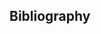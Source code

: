 
<!-- README.md is generated from README.Rmd. Please edit that file -->
<style>
p {
  text-align: justify;
}
&#10;<br/>
&#10;
&#10;<div style="text-align: left;">
  <img src="man/figures/logo_tragsatec_SEPI_MITECO.png" alt="Banner" style="max-height: 75px;"/>
</div>
&#10;<br/>
&#10;<br/>
&#10;<!-- badges: start -->
[![Lifecycle: experimental](https://img.shields.io/badge/lifecycle-experimental-orange.svg)](https://lifecycle.r-lib.org/articles/stages.html#experimental)
<!-- badges: end -->
&#10;# IberianFishHSMs 
&#10;<div style="text-align: justify;">
&#10;**IberianFishHSMs**: A comprehensive compilation of models and tools designed to assess habitat suitability at the microhabitat scale for Iberian freshwater fish species. The modeling approaches include a variety of techniques, such as Habitat Suitability Curves (HSCs) [@Waters1976], Artificial Neural Networks (Multilayer Perceptron ensembles, ANN-MLPs) [@Hansen1990], Random Forests (RFs) [@Breiman2001], Generalised Additive Models (GAMs) [@Hastie1990], and Support Vector Machines (SVMs) [@Vapnik1995; @Cortes1995], all based on empirical data gathered from several river basins across the Iberian Peninsula. The HSCs have been validated by an expert panel, who contributed to the development of the package. Additionally, the package includes further sets of HSCs and Fuzzy Rule-Based Systems (FRBSs) [@Zadeh1965; @Takagi1985], which were developed from both the literature and expert knowledge collected through online surveys. The authors extend their gratitude to the respondents for their valuable contributions. The package also provides functions for evaluating habitat suitability based on hydraulic simulations, as well as tools for visualizing modelled microhabitat preferences and suitability. A detailed example showcasing the package’s capabilities is included in the manual. In total, the package comprises 797 microhabitat suitability models, covering 43 species across up to 4 size classes (Large, Medium, Small, Very Small) and spawning/nesting suitability (available for brown trout Salmo trutta and Atlantic salmon Salmo salar). The development of these microhabitat suitability models leverages the functions and features of the following packages:
&#10;</div>
&#10;- Habitat Suitability Curves (HSCs): `FuzzyFishHS` [github link](https://github.com/RafaMMas/FuzzyFishHS)
- Artificial Neural Networks (Multilayer Perceptron ensembles, ANN-MLPs): `nnet` [CRAN link](https://cran.r-project.org/web/packages/nnet/index.html)
- Random Forests (RFs): `ranger` [CRAN link](https://cran.r-project.org/web/packages/ranger/index.html)
- Generalised Additive Models (GAMs): `mgcv` [CRAN link](https://cran.r-project.org/web/packages/mgcv/index.html)
- Support Vector Machines (SVMs): `e1071` [CRAN link](https://cran.r-project.org/web/packages/e1071/index.html)
- Fuzzy Rule-Based Systems (FRBSs): `FuzzyFishHS` [github link](https://github.com/RafaMMas/FuzzyFishHS)
&#10;<br/>
&#10;## Authors
&#10;This package was developed by:
&#10;- **Rafael Muñoz-Mas**<sup>1</sup> (Author, Creator and Maintainer) - rafa.m.mas@gmail.com
- **Carlos Alonso**<sup>2</sup> (Contributor)
- **Enric Aparicio Manau**<sup>3</sup> (Contributor)
- **Fernando Cobo Gradín**<sup>4</sup> (Contributor)
- **Gustavo González Fernández**<sup>5</sup> (Contributor)
- **Javier Gortázar**<sup>6</sup> (Contributor)
- **Francisco Martínez-Capel**<sup>7</sup> (Contributor)
- **Francisco J. Oliva-Paterna**<sup>8</sup> (Contributor)
- **Jose Prenda**<sup>9</sup> (Contributor)
- **Jose Maria Santos**<sup>10</sup> (Contributor)
- **Rafael Miranda Ferreiro**<sup>11</sup> (Contributor)
&#10;<div style="text-align: justify;">
<sup>1</sup> Tragsatec, Carrer Ramon Gordillo 7 - 46010 València, Spain.
<sup>2</sup>
<sup>3</sup> GRECO, Institute of Aquatic Ecology, University of Girona, E-17071 Girona.
<sup>4</sup> Laboratorio de Hidrobiologia, Departamento de Zoología, Genetica y Antropología Física. Facultad de Biología. Universidad de Santiago de Compostela, 15782 Santiago de Compostela, Spain.
<sup>5</sup> Icthios Gestión Ambiental SL. info@icthios.es.
<sup>6</sup> ECOHIDRÁULICA, S.L. C/ Villamanín 16, Madrid 28011.
<sup>7</sup> Institut d'Investigació per a la Gestió Integrada de Zones Costaneres (IGIC), Universitat Politècnica de València, C/Paranimf, 1, 46730 Gandia, València, Spain.
<sup>8</sup> Departamento de Zoología y Antropología Física. 30100. Universidad de Murcia. Murcia.
<sup>9</sup> Dpto. de Ciencias Integradas. Universidad de Huelva.
<sup>10</sup> Forest Research Centre, Associate Laboratory TERRA, School of Agriculture, University of Lisbon.
<sup>11</sup> Universidad de Navarra, Instituto de Biodiversidad y Medioambiente (BIOMA), 31008 Pamplona, Navarra, Spain.
</div>
&#10;<br/>
&#10;## Funding
&#10;<div style="text-align: justify;">
`IberianFishHSMs` was funded and commissioned to TRAGSATEC - SEPI by the Ministry for the Ecological Transition and the Demographic Challenge (MITECO) (Spanish Government). The data collection and development of the package were carried out as part of the project titled *Actualización y/o creación de curvas de idoneidad del hábitat físico para diversas especies acuáticas y ribereñas*, which was conducted under the framework of the *Servicio técnico para el desarrollo de modelos numéricos integrados e impulso a la restauración fluvial en las distintas demarcaciones hidrográficas intercomunitarias* (21.804-0047/0411).
</div>
&#10;
&#10;<br/>
&#10;## Installation
&#10;IberianFishHSMs can be installed from [GitHub](https://github.com/) with:
&#10;``` r
# install.packages("devtools")
devtools::install_github("RafaMMas/IberianFishHSMs")
```
&#10;<br/>
&#10;## Example
<div style="text-align: justify;">
The following example illustrates the capabilities of IberianFishHSMs and the general workflow for predicting microhabitat suitability using outputs from hydraulic simulations and field data. Field data includes the substrate and cover (shelter) distribution across the study site, by patch, pixel or cell. The data used in this example is available from the package and has been adapted from he data published in Muñoz-Mas et al. [-@Munoz-Mas2024].
</div>
&#10;
```r
library(IberianFishHSMs)
```
&#10;<br/>
&#10;### ListModels - List available models and their key characteristics
&#10;<div style="text-align: justify;">
`ListModels` allows inspecting the available models. The queries can be categorized by *Species*, *Size*, *River*, *Model.type*, *Sampled.season*, *Valid.season*, and/or *Data.origin*. This function also provides de *Codes* to internally call the microhabitat suitability models during the habitat evaluation to obtain the suitability associated to each microhabitat (i.e., patch, pixel or cell). The output of this function also renders a summary of their main characteristics, including sample sizes, and several performance criteria for those models optimised through cross-validation. The argument *Default* = *TRUE* renders those models recommended by the expert panel who co-authored the package. These models are, consequently, the best option among the available models, but the additional models have been included to allow site-specific studies. The following example shows the default output for brown trout (*Salmo trutta*). From columns #1 to #15 the general general characteristics are described. Columns #16 to #23 include the aforementioned performance indices. The output of this function is a three-elements list. The last two elements are names and codes. Names summarises the characteristics of each model in the table and, as indicated above, codes are used to internally call the odels compiled in the package.
</div>
&#10;
```r
Selected.models <- ListModels(Species = "Salmo trutta", verbose = F)
&#10;## General characteristics
Selected.models$Current.summary.table[,1:15]
#>      Code                                Model           River River.short
#> 603 ABELZ   Salmo.trutta.GAM.Large.Curueno.All Curueño (Douro)     Curueno
#> 604 ABEMQ   Salmo.trutta.HSC.Large.Curueno.All Curueño (Douro)     Curueno
#> 605 ABEMV  Salmo.trutta.NNET.Large.Curueno.All Curueño (Douro)     Curueno
#> 606 ABEMZ    Salmo.trutta.RF.Large.Curueno.All Curueño (Douro)     Curueno
#> 607 ABENR   Salmo.trutta.SVM.Large.Curueno.All Curueño (Douro)     Curueno
#> 608 ABEMN  Salmo.trutta.GAM.Medium.Curueno.All Curueño (Douro)     Curueno
#> 609 ABEMR  Salmo.trutta.HSC.Medium.Curueno.All Curueño (Douro)     Curueno
#> 610 ABEMW Salmo.trutta.NNET.Medium.Curueno.All Curueño (Douro)     Curueno
#> 611 ABENO   Salmo.trutta.RF.Medium.Curueno.All Curueño (Douro)     Curueno
#> 612 ABENS  Salmo.trutta.SVM.Medium.Curueno.All Curueño (Douro)     Curueno
#> 613 ABEMO   Salmo.trutta.GAM.Small.Curueno.All Curueño (Douro)     Curueno
#> 614 ABEMS   Salmo.trutta.HSC.Small.Curueno.All Curueño (Douro)     Curueno
#> 615 ABEMX  Salmo.trutta.NNET.Small.Curueno.All Curueño (Douro)     Curueno
#> 616 ABENP    Salmo.trutta.RF.Small.Curueno.All Curueño (Douro)     Curueno
#> 617 ABENT   Salmo.trutta.SVM.Small.Curueno.All Curueño (Douro)     Curueno
#>     Model.type Default      Species   Size Sampled.season
#> 603        GAM    TRUE Salmo trutta  Large         Summer
#> 604        HSC    TRUE Salmo trutta  Large         Summer
#> 605       NNET    TRUE Salmo trutta  Large         Summer
#> 606         RF    TRUE Salmo trutta  Large         Summer
#> 607        SVM    TRUE Salmo trutta  Large         Summer
#> 608        GAM    TRUE Salmo trutta Medium         Summer
#> 609        HSC    TRUE Salmo trutta Medium         Summer
#> 610       NNET    TRUE Salmo trutta Medium         Summer
#> 611         RF    TRUE Salmo trutta Medium         Summer
#> 612        SVM    TRUE Salmo trutta Medium         Summer
#> 613        GAM    TRUE Salmo trutta  Small         Summer
#> 614        HSC    TRUE Salmo trutta  Small         Summer
#> 615       NNET    TRUE Salmo trutta  Small         Summer
#> 616         RF    TRUE Salmo trutta  Small         Summer
#> 617        SVM    TRUE Salmo trutta  Small         Summer
#>                       Valid.season Valid.seasons.short  Data.origin N.presences
#> 603 Winter; Spring; Summer; Autumn                 All Field survey          24
#> 604 Winter; Spring; Summer; Autumn                 All Field survey          24
#> 605 Winter; Spring; Summer; Autumn                 All Field survey          24
#> 606 Winter; Spring; Summer; Autumn                 All Field survey          24
#> 607 Winter; Spring; Summer; Autumn                 All Field survey          24
#> 608 Winter; Spring; Summer; Autumn                 All Field survey          81
#> 609 Winter; Spring; Summer; Autumn                 All Field survey          81
#> 610 Winter; Spring; Summer; Autumn                 All Field survey          81
#> 611 Winter; Spring; Summer; Autumn                 All Field survey          81
#> 612 Winter; Spring; Summer; Autumn                 All Field survey          81
#> 613 Winter; Spring; Summer; Autumn                 All Field survey         385
#> 614 Winter; Spring; Summer; Autumn                 All Field survey         385
#> 615 Winter; Spring; Summer; Autumn                 All Field survey         385
#> 616 Winter; Spring; Summer; Autumn                 All Field survey         385
#> 617 Winter; Spring; Summer; Autumn                 All Field survey         385
#>     N.absences N.interviews.or.studies
#> 603        896                      NA
#> 604        896                      NA
#> 605        896                      NA
#> 606        896                      NA
#> 607        896                      NA
#> 608        839                      NA
#> 609        839                      NA
#> 610        839                      NA
#> 611        839                      NA
#> 612        839                      NA
#> 613        535                      NA
#> 614        535                      NA
#> 615        535                      NA
#> 616        535                      NA
#> 617        535                      NA
&#10;## Performance
&#10;Selected.models$Current.summary.table[,16:23]
#>     True.positive False.positive True.negative False.negative Sensitivity
#> 603            24            215           681              0       1.000
#> 604            NA             NA            NA             NA          NA
#> 605            24            106           790              0       1.000
#> 606            24            106           790              0       1.000
#> 607            22            157           739              2       0.917
#> 608            70            218           621             11       0.864
#> 609            NA             NA            NA             NA          NA
#> 610            75            197           642              6       0.926
#> 611            75            197           642              6       0.926
#> 612            68            200           639             13       0.840
#> 613           275            210           325            110       0.714
#> 614            NA             NA            NA             NA          NA
#> 615           286            211           324             99       0.743
#> 616           286            211           324             99       0.743
#> 617           262            179           356            123       0.681
#>     Specificity   TSS Balanced.accuracy
#> 603       0.760 0.760             0.880
#> 604          NA    NA                NA
#> 605       0.882 0.882             0.941
#> 606       0.882 0.882             0.941
#> 607       0.825 0.741             0.871
#> 608       0.740 0.604             0.802
#> 609          NA    NA                NA
#> 610       0.765 0.691             0.846
#> 611       0.765 0.691             0.846
#> 612       0.762 0.601             0.801
#> 613       0.607 0.322             0.661
#> 614          NA    NA                NA
#> 615       0.606 0.348             0.674
#> 616       0.606 0.348             0.674
#> 617       0.665 0.346             0.673
&#10;## Models and Codes
&#10;Selected.models[2:3]
#> $Models
#>  [1] "Salmo.trutta.GAM.Large.Curueno.All"  
#>  [2] "Salmo.trutta.HSC.Large.Curueno.All"  
#>  [3] "Salmo.trutta.NNET.Large.Curueno.All" 
#>  [4] "Salmo.trutta.RF.Large.Curueno.All"   
#>  [5] "Salmo.trutta.SVM.Large.Curueno.All"  
#>  [6] "Salmo.trutta.GAM.Medium.Curueno.All" 
#>  [7] "Salmo.trutta.HSC.Medium.Curueno.All" 
#>  [8] "Salmo.trutta.NNET.Medium.Curueno.All"
#>  [9] "Salmo.trutta.RF.Medium.Curueno.All"  
#> [10] "Salmo.trutta.SVM.Medium.Curueno.All" 
#> [11] "Salmo.trutta.GAM.Small.Curueno.All"  
#> [12] "Salmo.trutta.HSC.Small.Curueno.All"  
#> [13] "Salmo.trutta.NNET.Small.Curueno.All" 
#> [14] "Salmo.trutta.RF.Small.Curueno.All"   
#> [15] "Salmo.trutta.SVM.Small.Curueno.All"  
#> 
#> $Codes
#>  [1] "ABELZ" "ABEMQ" "ABEMV" "ABEMZ" "ABENR" "ABEMN" "ABEMR" "ABEMW" "ABENO"
#> [10] "ABENS" "ABEMO" "ABEMS" "ABEMX" "ABENP" "ABENT"
```
&#10;<div style="text-align: justify;">
`ListModels` output values can be use directly within `PredictHabitatSuitability` to carry out habitat evaluations. In particular, `$Codes` are the names used to store and call internally the available microhabitat suitability models.  
</div>
&#10;<br/>
&#10;### ListSelectedCoverTypes - List selected cover types in each microhabitat suitability model
&#10;<div style="text-align: justify;">
There exist an interaction between training data and the selected modelling technique, which can vary the effect of the predictor variables and/or their importance [@Eugster2014]. By means of cross-validation, during the development of the microhabitat suitability models, we carried out a variable selection approach discarding those cover types that not improved model performance for Machine Learning (i.e., ANN-MLPs, RFs, SVMs) and statistical approaches (i.e., GAMs) and an analogous approach was followed during the development of the Habitat Suitability Curves/Criteria (HSCs) and Fuzzy Rule-based Systems (FRBSs).  This approach lead to different sets of relevant cover types in each model, although the core of relevant cover types is expected to coincide. The function `ListSelectedCoverTypes` allows inspecting the selected cover types for each model. This will allow practitioner to discards some models when they are deemed inadequate. Likewise, the queries can be categorized by *Species*, *Size*, *River*, *Model.type*, *Sampled.season*, *Valid.season*, and/or *Data.origin*. When evaluating the microhabitat suitability, `PredictHabitatSuitability` selects and aggregates the appropriate cover types internally. Therefore, this function does not need to be called explicitly.
</div>
&#10;
```r
&#10;ListSelectedCoverTypes(Species = "Salmo trutta")
#>      Code                                Model Leaves Algae  Root
#> 603 ABELZ   Salmo.trutta.GAM.Large.Curueno.All   TRUE FALSE  TRUE
#> 604 ABEMQ   Salmo.trutta.HSC.Large.Curueno.All  FALSE FALSE  TRUE
#> 605 ABEMV  Salmo.trutta.NNET.Large.Curueno.All   TRUE FALSE  TRUE
#> 606 ABEMZ    Salmo.trutta.RF.Large.Curueno.All  FALSE FALSE  TRUE
#> 607 ABENR   Salmo.trutta.SVM.Large.Curueno.All   TRUE FALSE  TRUE
#> 608 ABEMN  Salmo.trutta.GAM.Medium.Curueno.All   TRUE FALSE FALSE
#> 609 ABEMR  Salmo.trutta.HSC.Medium.Curueno.All  FALSE FALSE  TRUE
#> 610 ABEMW Salmo.trutta.NNET.Medium.Curueno.All  FALSE FALSE FALSE
#> 611 ABENO   Salmo.trutta.RF.Medium.Curueno.All  FALSE FALSE FALSE
#> 612 ABENS  Salmo.trutta.SVM.Medium.Curueno.All  FALSE  TRUE FALSE
#> 613 ABEMO   Salmo.trutta.GAM.Small.Curueno.All  FALSE FALSE FALSE
#> 614 ABEMS   Salmo.trutta.HSC.Small.Curueno.All  FALSE FALSE  TRUE
#> 615 ABEMX  Salmo.trutta.NNET.Small.Curueno.All  FALSE FALSE  TRUE
#> 616 ABENP    Salmo.trutta.RF.Small.Curueno.All   TRUE FALSE  TRUE
#> 617 ABENT   Salmo.trutta.SVM.Small.Curueno.All   TRUE  TRUE FALSE
#>     Aquatic.vegetation  Reed  Wood  Sand  Rock  Cave Shade
#> 603               TRUE FALSE FALSE FALSE  TRUE  TRUE  TRUE
#> 604               TRUE  TRUE  TRUE FALSE  TRUE  TRUE  TRUE
#> 605               TRUE  TRUE FALSE FALSE FALSE  TRUE  TRUE
#> 606               TRUE FALSE FALSE FALSE FALSE FALSE  TRUE
#> 607              FALSE  TRUE FALSE FALSE FALSE FALSE  TRUE
#> 608               TRUE FALSE  TRUE  TRUE FALSE  TRUE  TRUE
#> 609               TRUE  TRUE  TRUE FALSE  TRUE  TRUE  TRUE
#> 610               TRUE FALSE  TRUE FALSE FALSE  TRUE  TRUE
#> 611              FALSE FALSE  TRUE FALSE FALSE  TRUE  TRUE
#> 612              FALSE FALSE  TRUE  TRUE FALSE  TRUE  TRUE
#> 613               TRUE  TRUE FALSE FALSE  TRUE  TRUE  TRUE
#> 614               TRUE  TRUE  TRUE FALSE  TRUE FALSE  TRUE
#> 615               TRUE  TRUE  TRUE FALSE  TRUE FALSE  TRUE
#> 616               TRUE FALSE FALSE  TRUE  TRUE  TRUE  TRUE
#> 617              FALSE  TRUE  TRUE  TRUE  TRUE  TRUE FALSE
```
&#10;<br/>
&#10;### PlotHabitatSuitabilityModels - Carry out sensitivity analyses
&#10;<div style="text-align: justify;">
The package includes a number of models (i.e., 797) and species (i.e., 43) of several size classes and activities. Among other things, the available models vary by modelling technique, sampling site and the aggregation of data from different sites and rivers. The variable `Default` obtained with `ListModels` indicates which models are recommended because it was considered they performed and generalised better and/or were developed with data covering a large range of the microhabitat variables. Nevertheless, users can select other models when they consider it preferable. For example, when they are going to evaluate the microhabitat suitability in the basin where data for an alternative model were collected. In addition to `ListSelectedCoverTypes`, users can carry out sensitivity analyses to compare the predictions of the different available models and select the one that better adjust to their interests and specific knowledge. This allows inspecting their performance before selecting any alternative model or set of models. The sensitivity analysis can be carried out employing the function `PlotHabitatSuitabilityModels` as follows:
</div>
&#10;
```r
&#10;## Pseudochondrostoma.polylepis, large, FRBS for Spring, Summer, and Autumn
&#10;(Selected.model <- ListModels(Species = "Pseudochondrostoma polylepis", verbose = FALSE)$Codes[1])
#> [1] "ABEIO"
&#10;PlotHabitatSuitabilityModels(Selected.model = Selected.model, Quantiles = TRUE)
```
&#10;<img src="man/figures/README-unnamed-chunk-4-1.png" width="100%" />
&#10;**Figure 1** - Sensitivity analysis (i.e., partial dependence-like plots) for *Pseudochondrostoma polylepis* large. The figure shows the results for the Fuzzy Rule-Based System (FRBS) to evaluate the microhabitat suitability during Spring, Summer, and Autumn. The different coloured lines depict the quantiles of the predictions along the range of the studied variable. 
&#10;<div style="text-align: justify;">
This function generates partial dependence-like plots for microhabitat suitability models based on the provided data and selected model [@Friedman2001]. Partial dependence plots are created by varying one variable over its range of values while averaging the model's predictions over all the other features. In this case, the quantiles of these predictions are plotted. This method isolates the effect of that single variable on the outcome and thus determining the overall effect. The function allows employing a user defined dataset to test specific combinations of variable values. The function allows plotting the mean effect by setting `Quantiles` to `FALSE`. 
</div>
&#10;<br/>
&#10;### LoadAndPrintModel - Load and/or print a specific model
&#10;`LoadAndPrintModel` allows selecting any specific model and assigning it to an *R* object, as well as printing this model.  
&#10;
```r
(Selected.model <- ListModels(Species = "Salmo trutta", Model.type = "GAM", verbose = FALSE))
#> $Current.summary.table
#>      Code                               Model           River River.short
#> 603 ABELZ  Salmo.trutta.GAM.Large.Curueno.All Curueño (Douro)     Curueno
#> 608 ABEMN Salmo.trutta.GAM.Medium.Curueno.All Curueño (Douro)     Curueno
#> 613 ABEMO  Salmo.trutta.GAM.Small.Curueno.All Curueño (Douro)     Curueno
#>     Model.type Default      Species   Size Sampled.season
#> 603        GAM    TRUE Salmo trutta  Large         Summer
#> 608        GAM    TRUE Salmo trutta Medium         Summer
#> 613        GAM    TRUE Salmo trutta  Small         Summer
#>                       Valid.season Valid.seasons.short  Data.origin N.presences
#> 603 Winter; Spring; Summer; Autumn                 All Field survey          24
#> 608 Winter; Spring; Summer; Autumn                 All Field survey          81
#> 613 Winter; Spring; Summer; Autumn                 All Field survey         385
#>     N.absences N.interviews.or.studies True.positive False.positive
#> 603        896                      NA            24            215
#> 608        839                      NA            70            218
#> 613        535                      NA           275            210
#>     True.negative False.negative Sensitivity Specificity   TSS
#> 603           681              0       1.000       0.760 0.760
#> 608           621             11       0.864       0.740 0.604
#> 613           325            110       0.714       0.607 0.322
#>     Balanced.accuracy
#> 603             0.880
#> 608             0.802
#> 613             0.661
#> 
#> $Models
#> [1] "Salmo.trutta.GAM.Large.Curueno.All"  "Salmo.trutta.GAM.Medium.Curueno.All"
#> [3] "Salmo.trutta.GAM.Small.Curueno.All" 
#> 
#> $Codes
#> [1] "ABELZ" "ABEMN" "ABEMO"
&#10;(Selected.model <- LoadAndPrintModel(Selected.model = Selected.model$Codes[1]))
#> $Selected.cover.types
#>             Leaves              Algae               Root Aquatic.vegetation 
#>               TRUE              FALSE               TRUE               TRUE 
#>               Reed               Wood               Sand               Rock 
#>              FALSE              FALSE              FALSE               TRUE 
#>               Cave              Shade 
#>               TRUE               TRUE 
#> 
#> $Model.type
#> [1] "GAM"
#> 
#> $Model
#> 
#> Call:  mgcv:::bam(formula = as.formula(paste(Selected.species, "~", 
#>     C.terms)), family = binomial(), data = C.sample.dataset, 
#>     weights = ifelse(C.sample.dataset[, Selected.species] == 
#>         1, Chromosome[-c(1:length(Cover.types.complete.list))][1], 
#>         100 - Chromosome[-c(1:length(Cover.types.complete.list))][1]), 
#>     method = "fREML", gamma = 1.2, discrete = TRUE)
#> 
#> Coefficients:
#>          (Intercept)            s(Depth).1            s(Depth).2  
#>              1.28199               5.31493              12.54161  
#>           s(Depth).3         s(Velocity).1         s(Velocity).2  
#>             12.44123               0.08129               1.14827  
#>        s(Velocity).3  s(Substrate.index).1  s(Substrate.index).2  
#>              2.00335              -1.70746              -2.38911  
#> s(Substrate.index).3            s(Cover).1            s(Cover).2  
#>             -9.81859               2.96345               5.10960  
#>           s(Cover).3  
#>              4.24585  
#> 
#> Degrees of Freedom: 939 Total (i.e. Null);  928.0187 Residual
#> Null Deviance:       3891 
#> Residual Deviance: 1617  AIC: 1639
#> $Selected.cover.types
#>             Leaves              Algae               Root Aquatic.vegetation 
#>               TRUE              FALSE               TRUE               TRUE 
#>               Reed               Wood               Sand               Rock 
#>              FALSE              FALSE              FALSE               TRUE 
#>               Cave              Shade 
#>               TRUE               TRUE 
#> 
#> $Model.type
#> [1] "GAM"
#> 
#> $Model
#> 
#> Call:  mgcv:::bam(formula = as.formula(paste(Selected.species, "~", 
#>     C.terms)), family = binomial(), data = C.sample.dataset, 
#>     weights = ifelse(C.sample.dataset[, Selected.species] == 
#>         1, Chromosome[-c(1:length(Cover.types.complete.list))][1], 
#>         100 - Chromosome[-c(1:length(Cover.types.complete.list))][1]), 
#>     method = "fREML", gamma = 1.2, discrete = TRUE)
#> 
#> Coefficients:
#>          (Intercept)            s(Depth).1            s(Depth).2  
#>              1.28199               5.31493              12.54161  
#>           s(Depth).3         s(Velocity).1         s(Velocity).2  
#>             12.44123               0.08129               1.14827  
#>        s(Velocity).3  s(Substrate.index).1  s(Substrate.index).2  
#>              2.00335              -1.70746              -2.38911  
#> s(Substrate.index).3            s(Cover).1            s(Cover).2  
#>             -9.81859               2.96345               5.10960  
#>           s(Cover).3  
#>              4.24585  
#> 
#> Degrees of Freedom: 939 Total (i.e. Null);  928.0187 Residual
#> Null Deviance:       3891 
#> Residual Deviance: 1617  AIC: 1639
```
&#10;<br/>
&#10;As indicated at the beginning of this manual, each group of models was developed employing specific *R* packages:
&#10;- Habitat Suitability Curves (HSCs): `FuzzyFishHS` [github link](https://github.com/RafaMMas/FuzzyFishHS)
- Artificial Neural Networks (Multilayer Perceptron ensembles, ANN-MLPs): `nnet` [CRAN link](https://cran.r-project.org/web/packages/nnet/index.html)
- Random Forests (RFs): `ranger` [CRAN link](https://cran.r-project.org/web/packages/ranger/index.html)
- Generalised Additive Models (GAMs): `mgcv` [CRAN link](https://cran.r-project.org/web/packages/mgcv/index.html)
- Support Vector Machines (SVMs): `e1071` [CRAN link](https://cran.r-project.org/web/packages/e1071/index.html)
- Fuzzy Rule-Based Systems (FRBSs): `FuzzyFishHS` [github link](https://github.com/RafaMMas/FuzzyFishHS)
&#10;<div style="text-align: justify;">
Therefore, once a specific model has been loaded, it is possible to harness the capabilities of each specific package to, for example, plot directly the selected model. The following code shows an example using the function `plot` from `mgcv` to visualise the effects of the smooth spline functions of a Generalised Additive Model (GAM) for brown trout (*Salmo trutta*) large obtained with data collected in the Curueño River (Douro) and valid all year round.  
</div>
&#10;
```r
library(mgcv)
#> Loading required package: nlme
#> This is mgcv 1.9-0. For overview type 'help("mgcv-package")'.
par(mar = c(4,4,1,1), bty = "n")
plot.gam(Selected.model$Model, pages = 1, shade=TRUE, shade.col = "dodgerblue")
```
&#10;<img src="man/figures/README-GAMplot-1.png" width="100%" />
**Figure 2** - Plot of the Generalised Additive Model for *Salmo trutta* Large obtained with data collected in the Curueño River (Douro) and valid all year round.
&#10;<div style="text-align: justify;">
The different option to, for example, plot each models depend on each specific package and in some cases suchs the SVMs obtained with `e1071` require indirect approaches for plotting. For instance, using the *R* package `pdp` [@RJ-2017-016].
</div>
&#10;<br/>
&#10;### PredictHabitatSuitability - Habitat suitability predictions
&#10;<div style="text-align: justify;">
Habitat suitability predictions are carried out with `PredictHabitatSuitability` and are based on mean flow velocity (m/s), water depth (m) substrate index (-) and the sum of the number of relevant types of cover in the evaluated microhabitats (i.e., pixels or cells from the hydraulic simulation). The package includes functions to prepare the input data (i.e., `SubstrateIndex`). Additionally, the package includes data on a typical output from a hydraulic simulation and the data on substrate and cover distribution and availability from the field survey carried out in concert of the bathymetry. In particular, it includes data on velocity and depth for 40 simulated flows and the substrate composition and cover availability in the 400-m reach of the Serpis River (Eastern Iberian Peninsula) studied by Muñoz-Mas et all. [-@Munoz-Mas2024]. The data and subsequent analyses are intended to show the capabilities of the package and do not imply the species are present in this reach of the Serpis River or along its water course. For simplicity the data are stored in four separated files that can be loaded to the workspace using the function `data` as follows:
</div>
&#10;<br/>
&#10;
```r
data("Velocity.example.df")
data("Depth.example.df")
data("Cover.example.df")
data("Substrate.index.example.df")
&#10;summary(Velocity.example.df[,1:6])
#>        x                y           Velocity.0.05      Velocity.0.1     
#>  Min.   :732536   Min.   :4302306   Min.   :0.00000   Min.   :0.000000  
#>  1st Qu.:732596   1st Qu.:4302440   1st Qu.:0.00000   1st Qu.:0.000000  
#>  Median :732614   Median :4302560   Median :0.00000   Median :0.000000  
#>  Mean   :732615   Mean   :4302545   Mean   :0.00439   Mean   :0.009547  
#>  3rd Qu.:732638   3rd Qu.:4302660   3rd Qu.:0.00480   3rd Qu.:0.010900  
#>  Max.   :732686   Max.   :4302710   Max.   :0.15973   Max.   :0.235300  
#>   Velocity.0.2      Velocity.0.3    
#>  Min.   :0.00000   Min.   :0.00000  
#>  1st Qu.:0.00000   1st Qu.:0.00000  
#>  Median :0.00000   Median :0.00020  
#>  Mean   :0.02132   Mean   :0.03182  
#>  3rd Qu.:0.02330   3rd Qu.:0.03495  
#>  Max.   :0.46400   Max.   :1.10900
summary(Depth.example.df[,1:6])
#>        x                y             Depth.0.05       Depth.0.1     
#>  Min.   :732536   Min.   :4302306   Min.   :0.0001   Min.   :0.0001  
#>  1st Qu.:732596   1st Qu.:4302440   1st Qu.:0.1022   1st Qu.:0.0986  
#>  Median :732614   Median :4302560   Median :0.2598   Median :0.2629  
#>  Mean   :732615   Mean   :4302545   Mean   :0.3001   Mean   :0.3008  
#>  3rd Qu.:732638   3rd Qu.:4302660   3rd Qu.:0.4631   3rd Qu.:0.4587  
#>  Max.   :732686   Max.   :4302710   Max.   :1.2471   Max.   :1.2837  
#>                                     NA's   :1917     NA's   :1712    
#>    Depth.0.2        Depth.0.3     
#>  Min.   :0.0002   Min.   :0.0002  
#>  1st Qu.:0.1005   1st Qu.:0.1087  
#>  Median :0.2808   Median :0.2960  
#>  Mean   :0.3147   Mean   :0.3321  
#>  3rd Qu.:0.4729   3rd Qu.:0.4987  
#>  Max.   :1.3332   Max.   :1.3676  
#>  NA's   :1548     NA's   :1482
summary(Cover.example.df[,-c(1:2)])
#>      Leaves      Algae        Root   Aquatic.vegetation      Reed        
#>  Min.   :0   Min.   :0   Min.   :0   Min.   :0.00000    Min.   :0.00000  
#>  1st Qu.:0   1st Qu.:0   1st Qu.:0   1st Qu.:0.00000    1st Qu.:0.00000  
#>  Median :0   Median :0   Median :0   Median :0.00000    Median :0.00000  
#>  Mean   :0   Mean   :0   Mean   :0   Mean   :0.01703    Mean   :0.01136  
#>  3rd Qu.:0   3rd Qu.:0   3rd Qu.:0   3rd Qu.:0.00000    3rd Qu.:0.00000  
#>  Max.   :0   Max.   :0   Max.   :0   Max.   :1.00000    Max.   :1.00000  
#>       Wood             Sand        Rock             Cave             Shade     
#>  Min.   :0.0000   Min.   :0   Min.   :0.0000   Min.   :0.00000   Min.   :0.00  
#>  1st Qu.:0.0000   1st Qu.:0   1st Qu.:0.0000   1st Qu.:0.00000   1st Qu.:0.00  
#>  Median :0.0000   Median :0   Median :0.0000   Median :0.00000   Median :1.00  
#>  Mean   :0.4767   Mean   :0   Mean   :0.1612   Mean   :0.02177   Mean   :0.53  
#>  3rd Qu.:1.0000   3rd Qu.:0   3rd Qu.:0.0000   3rd Qu.:0.00000   3rd Qu.:1.00  
#>  Max.   :1.0000   Max.   :0   Max.   :1.0000   Max.   :1.00000   Max.   :1.00
summary(Substrate.index.example.df[,-c(1:2)])
#>    Vegetation      Silt             Sand    Fine.gravel         Gravel      
#>  Min.   :0    Min.   :  0.00   Min.   :0   Min.   :  0.00   Min.   :  0.00  
#>  1st Qu.:0    1st Qu.:  0.00   1st Qu.:0   1st Qu.:  0.00   1st Qu.:  0.00  
#>  Median :0    Median : 15.00   Median :0   Median :  0.00   Median :  0.00  
#>  Mean   :0    Mean   : 20.59   Mean   :0   Mean   : 10.49   Mean   : 15.61  
#>  3rd Qu.:0    3rd Qu.: 50.00   3rd Qu.:0   3rd Qu.:  0.00   3rd Qu.: 20.00  
#>  Max.   :0    Max.   :100.00   Max.   :0   Max.   :100.00   Max.   :100.00  
#>     Cobbles          Boulders         Bed.rock      
#>  Min.   :  0.00   Min.   :  0.00   Min.   :  0.000  
#>  1st Qu.:  0.00   1st Qu.:  0.00   1st Qu.:  0.000  
#>  Median : 50.00   Median :  0.00   Median :  0.000  
#>  Mean   : 38.49   Mean   : 10.25   Mean   :  4.571  
#>  3rd Qu.: 50.00   3rd Qu.:  0.00   3rd Qu.:  0.000  
#>  Max.   :100.00   Max.   :100.00   Max.   :100.000
```
&#10;<br/>
&#10;In this reach of the Serpis River the water flows northward (upwards). The reach presents a series of small and relatively shallow pools connected throw rapid waters (i.e., rapid/runs). The bigger pool is located at the downstream part of the reach. The following figure shows the distribution of the velocity (m/s) and depth (m) for four simulated flows: Q = 0.5, 2.2, 2.7, and 21 m<sup>3</sup>/s.
<br/>
&#10;<img src="man/figures/README-depth and velocity figure-1.png" width="100%" height="100%" />
&#10;**Figure 3** - Velocity (m/s) and depth (m) distribution in the Serpis River (Jucar River Basin District) for four different modelled flow rates (m<sup>3</sup>/s) included in the `Velocity.example.df` and `Depth.example.df` respectively. 
&#10;<div style="text-align: justify;">
Among the ten types used to develop the microhabitat suitability models, in this river reach leaves, algae, roots, and sand were absent. The most abundant cover types were logs and woody debris (wood) and shade which covered most of the margins. Rock was the most abundant instream cover, especially in the transition zone between pools, whereas the remaining cover types were only present in small patches.
</div>
&#10;<br/>
&#10;<img src="man/figures/README-plot cover-1.png" width="100%" height="100%" />
&#10;**Figure 4** - Distribution of each cover type along the reach of the Serpis River (Jucar River Basin District). The models were developed considering ten types of cover (refuge/shelter): Leaves, Algae, Roots, Aquatic vegetation, Reeds (emerging vegetation), Woody debris and logs, Sand, Rocks, Caves, and Shade, which are included (but no necessarily present) in the `Cover.example.df`.  
&#10;<br/>
&#10;<div style="text-align: justify;">
The function `SubstrateIndex` computes the substrate index as a weighted aggregation of the percentage of different granulometry classes (%). The substrate classes originally used corresponded to a simplification of the the American Geophysical Union size scale, namely silt (Ø ≤ 62 µm), sand (62 µm > Ø ≤ 2 mm), fine gravel (2 > Ø ≤ 8 mm), gravel (8 > Ø ≤ 64 mm), cobbles (64 > Ø ≤ 256 mm), boulders (Ø > 256 mm) and bedrock [see e.g., @Munoz-Mas2018 or @Munoz-Mas2017]. The package includes some examples to illustrate the structure of the input files.
</div>
&#10;
```r
data(Substrate.index.example.df)
&#10;summary(Substrate.index.example.df)
#>        x                y             Vegetation      Silt             Sand  
#>  Min.   :732536   Min.   :4302306   Min.   :0    Min.   :  0.00   Min.   :0  
#>  1st Qu.:732596   1st Qu.:4302440   1st Qu.:0    1st Qu.:  0.00   1st Qu.:0  
#>  Median :732614   Median :4302560   Median :0    Median : 15.00   Median :0  
#>  Mean   :732615   Mean   :4302545   Mean   :0    Mean   : 20.59   Mean   :0  
#>  3rd Qu.:732638   3rd Qu.:4302660   3rd Qu.:0    3rd Qu.: 50.00   3rd Qu.:0  
#>  Max.   :732686   Max.   :4302710   Max.   :0    Max.   :100.00   Max.   :0  
#>   Fine.gravel         Gravel          Cobbles          Boulders     
#>  Min.   :  0.00   Min.   :  0.00   Min.   :  0.00   Min.   :  0.00  
#>  1st Qu.:  0.00   1st Qu.:  0.00   1st Qu.:  0.00   1st Qu.:  0.00  
#>  Median :  0.00   Median :  0.00   Median : 50.00   Median :  0.00  
#>  Mean   : 10.49   Mean   : 15.61   Mean   : 38.49   Mean   : 10.25  
#>  3rd Qu.:  0.00   3rd Qu.: 20.00   3rd Qu.: 50.00   3rd Qu.:  0.00  
#>  Max.   :100.00   Max.   :100.00   Max.   :100.00   Max.   :100.00  
#>     Bed.rock      
#>  Min.   :  0.000  
#>  1st Qu.:  0.000  
#>  Median :  0.000  
#>  Mean   :  4.571  
#>  3rd Qu.:  0.000  
#>  Max.   :100.000
&#10;head(SubstrateIndex(Substrate.index.example.df, check.completeness = FALSE)) # check.completeness allows inspecting whether names and percentages are correct.
#>   Substrate.index
#> 1               3
#> 2               3
#> 3               3
#> 4               3
#> 5               3
#> 6               3
&#10;Substrate.index <- SubstrateIndex(Substrate.index.example.df, check.completeness = FALSE)
```
&#10;<br/>
&#10;<div style="text-align: justify;">
The substrate index ranges from 0 fines/silt to 8 bedrock. In the example site of the Serpis River the upstream pools and rapids (bottom part of the figure) present coarse substrates, cobble (6), boulders (7) and even part were bedrock (8) dominate. The finer substrates are located at the beginning of the big pool adn the lateral margins of the reach. 
</div>
&#10;<br/>
&#10;<img src="man/figures/README-substrate index map-1.png" width="100%" height="110%" />
&#10;**Figure 5** - Substrate composition (substrate index) along the reach of the Serpis River (Jucar River Basin District). The percentages (%) of the different substrate types are stored in `Cover.example.df`.
&#10;<div style="text-align: justify;">
In the exmple, we selected the default available models for Southern Iberian spined-loach (*Cobitis paludica*) large. For this species and size class there are seven models obtained from expert-knowldge and empirical data collectes in the Estena (Guadiana) and Yeguas (Guadalquivir) rivers. The default available models include two Fuzzy Rule-Based Systems (FRBSs) obtained from expert-knowledge and literature (EKorL), one for Summer (warm period) and Winter (cold period). The set also includes a Generalised Additive Model (GAM), aset of Habitat Suitability Curves (HSCs), an Artificial Neural Network (NNET), Random forests (RF) and Support Vector Machine (SVM). All these models were trained employing the data collected in the Estena and Yeguas rivers. The data were collected during spring and summer and currently these models are the best option to evlaute the microhabitat suitability at any season. To select the models, we employed the function `ListModels` setting the arguments `Selected.species` to `"Cobitis paludica"` and the `Selected.size` to `"Large"`.
</div>
&#10;
```r
&#10;Selected.species <- "Cobitis paludica"
&#10;Selected.size <- "Large"
  &#10;(Selected.models <- ListModels(Species = Selected.species, Size = Selected.size)) ## example determining the selected models 
#>      Code                                                  Model
#> 138 ABCKQ Cobitis.paludica.FRBS.Large.EKorL.Spring.Summer.Autumn
#> 139 ABCKP Cobitis.paludica.FRBS.Large.EKorL.Autumn.Winter.Spring
#> 161 ABCKU       Cobitis.paludica.GAM.Large.Estena.and.Yeguas.All
#> 162 ABCLQ       Cobitis.paludica.HSC.Large.Estena.and.Yeguas.All
#> 163 ABCMN      Cobitis.paludica.NNET.Large.Estena.and.Yeguas.All
#> 164 ABCMV        Cobitis.paludica.RF.Large.Estena.and.Yeguas.All
#> 165 ABCNR       Cobitis.paludica.SVM.Large.Estena.and.Yeguas.All
#>                                         River       River.short Model.type
#> 138                                                       EKorL       FRBS
#> 139                                                       EKorL       FRBS
#> 161 Estena (Guadiana) + Yeguas (Guadalquivir) Estena.and.Yeguas        GAM
#> 162 Estena (Guadiana) + Yeguas (Guadalquivir) Estena.and.Yeguas        HSC
#> 163 Estena (Guadiana) + Yeguas (Guadalquivir) Estena.and.Yeguas       NNET
#> 164 Estena (Guadiana) + Yeguas (Guadalquivir) Estena.and.Yeguas         RF
#> 165 Estena (Guadiana) + Yeguas (Guadalquivir) Estena.and.Yeguas        SVM
#>     Default          Species  Size Sampled.season
#> 138    TRUE Cobitis paludica Large               
#> 139    TRUE Cobitis paludica Large               
#> 161    TRUE Cobitis paludica Large         Summer
#> 162    TRUE Cobitis paludica Large         Summer
#> 163    TRUE Cobitis paludica Large         Summer
#> 164    TRUE Cobitis paludica Large         Summer
#> 165    TRUE Cobitis paludica Large         Summer
#>                       Valid.season  Valid.seasons.short      Data.origin
#> 138         Spring; Summer; Autumn Spring.Summer.Autumn Expert knowledge
#> 139         Autumn; Winter; Spring Autumn.Winter.Spring Expert knowledge
#> 161 Winter; Spring; Summer; Autumn                  All     Field survey
#> 162 Winter; Spring; Summer; Autumn                  All     Field survey
#> 163 Winter; Spring; Summer; Autumn                  All     Field survey
#> 164 Winter; Spring; Summer; Autumn                  All     Field survey
#> 165 Winter; Spring; Summer; Autumn                  All     Field survey
#>     N.presences N.absences N.interviews.or.studies True.positive False.positive
#> 138          NA         NA                       7            NA             NA
#> 139          NA         NA                       7            NA             NA
#> 161          43       1950                      NA            39           1200
#> 162          43       1953                      NA            NA             NA
#> 163          43       1950                      NA            38            959
#> 164          43       1950                      NA            38            959
#> 165          43       1950                      NA            36            678
#>     True.negative False.negative Sensitivity Specificity   TSS
#> 138            NA             NA          NA          NA    NA
#> 139            NA             NA          NA          NA    NA
#> 161           750              4       0.907       0.385 0.292
#> 162            NA             NA          NA          NA    NA
#> 163           991              5       0.884       0.508 0.392
#> 164           991              5       0.884       0.508 0.392
#> 165          1272              7       0.837       0.652 0.490
#>     Balanced.accuracy
#> 138                NA
#> 139                NA
#> 161             0.646
#> 162                NA
#> 163             0.696
#> 164             0.696
#> 165             0.745
#> $Current.summary.table
#>      Code                                                  Model
#> 138 ABCKQ Cobitis.paludica.FRBS.Large.EKorL.Spring.Summer.Autumn
#> 139 ABCKP Cobitis.paludica.FRBS.Large.EKorL.Autumn.Winter.Spring
#> 161 ABCKU       Cobitis.paludica.GAM.Large.Estena.and.Yeguas.All
#> 162 ABCLQ       Cobitis.paludica.HSC.Large.Estena.and.Yeguas.All
#> 163 ABCMN      Cobitis.paludica.NNET.Large.Estena.and.Yeguas.All
#> 164 ABCMV        Cobitis.paludica.RF.Large.Estena.and.Yeguas.All
#> 165 ABCNR       Cobitis.paludica.SVM.Large.Estena.and.Yeguas.All
#>                                         River       River.short Model.type
#> 138                                                       EKorL       FRBS
#> 139                                                       EKorL       FRBS
#> 161 Estena (Guadiana) + Yeguas (Guadalquivir) Estena.and.Yeguas        GAM
#> 162 Estena (Guadiana) + Yeguas (Guadalquivir) Estena.and.Yeguas        HSC
#> 163 Estena (Guadiana) + Yeguas (Guadalquivir) Estena.and.Yeguas       NNET
#> 164 Estena (Guadiana) + Yeguas (Guadalquivir) Estena.and.Yeguas         RF
#> 165 Estena (Guadiana) + Yeguas (Guadalquivir) Estena.and.Yeguas        SVM
#>     Default          Species  Size Sampled.season
#> 138    TRUE Cobitis paludica Large               
#> 139    TRUE Cobitis paludica Large               
#> 161    TRUE Cobitis paludica Large         Summer
#> 162    TRUE Cobitis paludica Large         Summer
#> 163    TRUE Cobitis paludica Large         Summer
#> 164    TRUE Cobitis paludica Large         Summer
#> 165    TRUE Cobitis paludica Large         Summer
#>                       Valid.season  Valid.seasons.short      Data.origin
#> 138         Spring; Summer; Autumn Spring.Summer.Autumn Expert knowledge
#> 139         Autumn; Winter; Spring Autumn.Winter.Spring Expert knowledge
#> 161 Winter; Spring; Summer; Autumn                  All     Field survey
#> 162 Winter; Spring; Summer; Autumn                  All     Field survey
#> 163 Winter; Spring; Summer; Autumn                  All     Field survey
#> 164 Winter; Spring; Summer; Autumn                  All     Field survey
#> 165 Winter; Spring; Summer; Autumn                  All     Field survey
#>     N.presences N.absences N.interviews.or.studies True.positive False.positive
#> 138          NA         NA                       7            NA             NA
#> 139          NA         NA                       7            NA             NA
#> 161          43       1950                      NA            39           1200
#> 162          43       1953                      NA            NA             NA
#> 163          43       1950                      NA            38            959
#> 164          43       1950                      NA            38            959
#> 165          43       1950                      NA            36            678
#>     True.negative False.negative Sensitivity Specificity   TSS
#> 138            NA             NA          NA          NA    NA
#> 139            NA             NA          NA          NA    NA
#> 161           750              4       0.907       0.385 0.292
#> 162            NA             NA          NA          NA    NA
#> 163           991              5       0.884       0.508 0.392
#> 164           991              5       0.884       0.508 0.392
#> 165          1272              7       0.837       0.652 0.490
#>     Balanced.accuracy
#> 138                NA
#> 139                NA
#> 161             0.646
#> 162                NA
#> 163             0.696
#> 164             0.696
#> 165             0.745
#> 
#> $Models
#> [1] "Cobitis.paludica.FRBS.Large.EKorL.Spring.Summer.Autumn"
#> [2] "Cobitis.paludica.FRBS.Large.EKorL.Autumn.Winter.Spring"
#> [3] "Cobitis.paludica.GAM.Large.Estena.and.Yeguas.All"      
#> [4] "Cobitis.paludica.HSC.Large.Estena.and.Yeguas.All"      
#> [5] "Cobitis.paludica.NNET.Large.Estena.and.Yeguas.All"     
#> [6] "Cobitis.paludica.RF.Large.Estena.and.Yeguas.All"       
#> [7] "Cobitis.paludica.SVM.Large.Estena.and.Yeguas.All"      
#> 
#> $Codes
#> [1] "ABCKQ" "ABCKP" "ABCKU" "ABCLQ" "ABCMN" "ABCMV" "ABCNR"
```
&#10;<div style="text-align: justify;">
`PredictHabitatSuitability` allows evlauating the microhabitat suitbility of every patch, pixel or cell from field surveys of hydraulic simulations. The main argument of the function are the selected models from `ListModels` and data on Velocity, Depth, Substrate index and cover availability. `PredictHabitatSuitability` expects data to be a *R* `data.frame` with the following columns, which must be named as follows to ensure each model finds the necessary info to aggregate the relevant cover types and carry out the evaluation:
1. "Velocity"
2. "Depth"
3. "Leaves"
4. "Algae"
5. "Root"
6. "Aquatic.vegetation"
7. "Reed"
8. "Wood"
9. "Sand"
10. "Rock"
11. "Cave"
12. "Shade" 
&#10;If any cover type is absent the entire column can be set to zero but it must be present in the dataset.
&#10;</div>
&#10;
```r
Hydraulics <- data.frame(Velocity = Velocity.example.df$Velocity.0.5,
                         Depth = Depth.example.df$Depth.0.5,
                         Substrate.index = Substrate.index,
                         Cover.example.df[,-c(1:2)])
&#10;Predictions <- PredictHabitatSuitability(Selected.models = Selected.models, data = Hydraulics, HSC.aggregation = "geometric")
```
&#10;
```r
&#10;summary(Predictions)
#>  Cobitis.paludica.FRBS.Large.EKorL.Spring.Summer.Autumn
#>  Min.   :0.0000                                        
#>  1st Qu.:0.4267                                        
#>  Median :0.8084                                        
#>  Mean   :0.6277                                        
#>  3rd Qu.:0.8393                                        
#>  Max.   :0.9661                                        
#>  NA's   :1407                                          
#>  Cobitis.paludica.FRBS.Large.EKorL.Autumn.Winter.Spring
#>  Min.   :0.0000                                        
#>  1st Qu.:0.1114                                        
#>  Median :0.6042                                        
#>  Mean   :0.4913                                        
#>  3rd Qu.:0.8210                                        
#>  Max.   :0.9518                                        
#>  NA's   :1407                                          
#>  Cobitis.paludica.GAM.Large.Estena.and.Yeguas.All
#>  Min.   :0.0000                                  
#>  1st Qu.:0.3664                                  
#>  Median :0.6294                                  
#>  Mean   :0.5358                                  
#>  3rd Qu.:0.6976                                  
#>  Max.   :0.9327                                  
#>  NA's   :1407                                    
#>  Cobitis.paludica.HSC.Large.Estena.and.Yeguas.All
#>  Min.   :0.0216                                  
#>  1st Qu.:0.5712                                  
#>  Median :0.6740                                  
#>  Mean   :0.6323                                  
#>  3rd Qu.:0.6819                                  
#>  Max.   :0.9939                                  
#>  NA's   :1407                                    
#>  Cobitis.paludica.NNET.Large.Estena.and.Yeguas.All
#>  Min.   :0.0000                                   
#>  1st Qu.:0.1107                                   
#>  Median :0.4074                                   
#>  Mean   :0.3620                                   
#>  3rd Qu.:0.5315                                   
#>  Max.   :0.9797                                   
#>  NA's   :1407                                     
#>  Cobitis.paludica.RF.Large.Estena.and.Yeguas.All
#>  Min.   :0.0000                                 
#>  1st Qu.:0.1097                                 
#>  Median :0.3420                                 
#>  Mean   :0.3500                                 
#>  3rd Qu.:0.5733                                 
#>  Max.   :0.9598                                 
#>  NA's   :1407                                   
#>  Cobitis.paludica.SVM.Large.Estena.and.Yeguas.All
#>  Min.   :0.0000                                  
#>  1st Qu.:0.0000                                  
#>  Median :0.6000                                  
#>  Mean   :0.5174                                  
#>  3rd Qu.:1.0000                                  
#>  Max.   :1.0000                                  
#>  NA's   :1407
```
&#10;
&#10;
```r
&#10;pairs(Predictions, col = Colors.pair.plot, oma = c(2.5, 2.5, 7, 2.5), cex.labels = 0.6, lwd = 0.5, cex = 0.35, cex.axis = 0.65, mgp = c(0,0.25,0), gap = 0 , tck = -0.05, xlim = c(0, 1), ylim = c(0, 1), las = 1)
&#10;title(substitute(expr = paste(italic(Species), Size, sep =" "), env = list(Species = Species, Size = Size)), outer = T, line = -3, adj = 0.5, cex.main = 1.5)
```
&#10;<img src="man/figures/README-pairplot-1.png" width="100%" />
&#10;**Figure 6** - Paired plots comparing the predicted suitability for *Cobitis paludica* small employing the default available models. The comparison includes, Fuzzy Rule-Based Systems (FRBSs) obtained from expert-knowledge and literature (EKorL) and valid during Summer (warm period) and Winter (cold period). In addition, it also the results obtained with the Generalised Additive Model (GAM), Habitat Suitability Curves (HSCs), Artificial Neural Network (NNET), Random forests (RF) and Support Vector Machine (SVM). All these models were developed pooling data from the Estena (Guadiana) and Yeguas (Guadalquivir) rivers. Currently, these models are valid for every season (*All*). The names and main characteristics of the models appear in the diagonal of the figure. Dot colors correspond to the mean/ensemble prediction across models.
&#10;<br/>
&#10;
&#10;<br/>
&#10;<div style="text-align: justify;">
The coordinates included in the data included in `IberianFishHSMs` allows plotting the microhabitat suitability predicted with each selected model employing functions from `sf`. First, it is necessary to create a point object with the coordinates and the desired colour sequence. In this case ranging from \textcolor{red}{red} to \textcolor{blue}{blue}. Then, a loop iterativelly plotting thedifferent maps is carried out and the figure tile is added. 
</div>
&#10;<br/>
&#10;
```r
&#10;library(sf)
&#10;Coordinates <- st_as_sf(Velocity.example.df[,c("x", "y")], coords = c("x", "y"))
&#10;Colors.suitability <- colorRampPalette(c("red2", "darkorange", "gold", "green2", "dodgerblue"))(100)
&#10;op <- par(mfrow = c(2, 4),
          oma = c(0.25, 0.25, 4, 0.25),
          mar = c(4, 4, 1, 0.25))
&#10;for(i in 1:ncol(Predictions))
{
  plot(st_geometry(Coordinates), pch = 15, cex = 0.5, bty = "n", 
     col = Colors.suitability[cut(Predictions[,i], breaks = seq(0, 1, length = 101), labels = 1:100, include.lowest = T)], 
     xlab = "X", ylab = "Y")
  Axis(side = 1, cex.axis = 0.5)
  Axis(side = 2, cex.axis = 0.5) 
  title(colnames(Predictions)[i], font.main = 1, line = -0.5, cex.main = 1, adj = 0.7)
}
&#10;par(op)
&#10;Species <- Selected.species
Size <- paste0(" - ", Selected.size)
title(substitute(expr = paste(italic(Species), Size, sep =" "), env = list(Species = Species, Size = Size)), outer = T, line = -1, adj = 0.5, cex.main = 2)
&#10;par(op)
&#10;```
&#10;<br/>
&#10;<div style="text-align: justify;">
The different models assign the highest suitability to the downstream pool (upper part of the map). However, the maps developed employing the preceding code reveal the differences among the microhabitat suitability models. The Fuzzy Rule-Based Systems (FRBSs) assign large suitability to the deeper areas and the shores of the pools comprised within the hydraulic model. Both of them predicted as unsuitable the rapids connecting them but the FRBSs for Winter is more restrictive than the one for Summer and predicts as suitable only the deeper parts of these pools. The Generalised Additive Model (GAM) and the Habitat Suitability Curves (HSCs) predicted high suitability in the deeper part of the upstream pool and particularly to the shores, but the upstream smaller pools were unsuitable with the GAM and largely suitable with the HSCs. The latter highlights the compensatory nature of the geometric mean used to aggregate the suitability obtained from each independent microhabitat suitability curve. The Artificial Neural Network (NNET) only considered suitable a fringe along the right margin and some specific spots in the opposite margin. The Random forest model (RF) only predicted as suitable the deeper parts and, based on this model predictions, both margins were evaluated as unsuitable. The predictions of the Support Vector Machine (SVM) were similar but, this technique evalauted the deeper parts of the pool with the highest suitability (i.e., 1). These models are base
</div>
&#10;<br/>
&#10;<img src="man/figures/README-compareplot figure-1.png" width="100%" height="100%" />
&#10;**Figure 7** - Maps depicting the predicted microhabitat suitability for *Cobitis paludica* small in a reach of the Serpis River (Jucar River Basin District - JRBD). The maps show the predictions for 0.5 m<sup>3</sup>/s. The figure depicts the predictions from seven different models. The Fuzzy Rule-Based Systems (FRBSs) were obtained from expert-knowledge and literature (EKorL) and they are valid for Summer (warm period) and Winter (cold period) respectively. The figure also depicts the predictions carried out with the Generalised Additive Model (GAM), Habitat Suitability Curves (HSCs), Artificial Neural Network (NNET), Random forests (RF) and Support Vector Machine (SVM). All these models were developed pooling data from the Estena (Guadiana) and Yeguas (Guadalquivir) rivers. Currently, these models are valid for every season (*All*).
&#10;<br/>
&#10;</style>

## Bibliography
